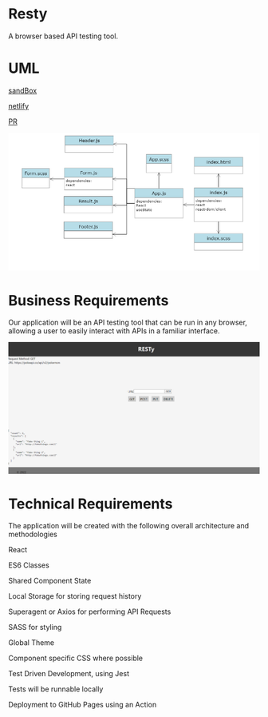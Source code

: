 # Resty
A browser based API testing tool.

# UML
[sandBox](https://8l3rv0-3000.preview.csb.app/)

[netlify](https://effulgent-syrniki-b06561.netlify.app/)

[PR](https://github.com/alsatarysamah/resty/pull/1)

![](./public/resty.png)

# Business Requirements

Our application will be an API testing tool that can be run in any browser, allowing a user to easily interact with APIs in a familiar interface.

![](./resty/public/app.png)

# Technical Requirements
The application will be created with the following overall architecture and methodologies

React

ES6 Classes

Shared Component State

Local Storage for storing request history

Superagent or Axios for performing API Requests

SASS for styling

Global Theme

Component specific CSS where possible

Test Driven Development, using Jest

Tests will be runnable locally

Deployment to GitHub Pages using an Action
